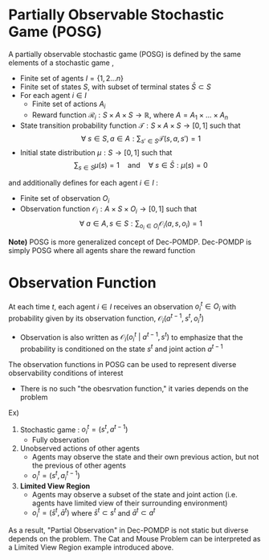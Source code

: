 # Partially Observable Stochastic Game (POSG)
A partially observable stochastic game (POSG) is defined by the same elements of a stochastic game ,
- Finite set of agents $I=\{ 1,2\dots n \}$
- Finite set of states $S$, with subset of terminal states $\bar{S} \subset S$
- For each agent $i\in I$
	- Finite set of actions $A_{i}$
	- Reward function $\mathcal{R}_{i}:S\times A\times S\to \mathbb{R}$, where $A=A_{1}\times\dots \times A_{n}$
- State transition probability function $\mathcal{T}:S\times A\times S\to[0,1]$ such that 
$$\forall \text{ }s\in S, a\in A:\sum_{s'\in S}\mathcal{T}(s,a,s')=1$$
- Initial state distribution $\mu:S\to[0,1]$ such that
$$\sum_{s\in S}\mu(s)=1\quad \text{and}\quad \forall \text{ }s\in \bar{S}:\mu(s)=0$$

and additionally defines for each agent $i\in I$ :
- Finite set of observation $O_{i}$
- Observation function $\mathcal{O}_{i}:A\times S\times O_{i}\to [0,1]$ such that
$$\forall \text{ }a\in A, s\in S:\sum_{o_{i}\in O_{i}}\mathcal{O}_{i}(a,s,o_{i})=1$$

**Note)** POSG is more generalized concept of Dec-POMDP. Dec-POMDP is simply POSG where all agents share the reward function

# Observation Function
At each time $t$, each agent $i\in I$ receives an observation $o^{t}_{i}\in O_{i}$ with probability given by its observation function, $\mathcal{O}_{i}(a^{t-1}, s^{t},o^{t}_{i})$
- Observation is also written as $\mathcal{O}_{i}(o^{t}_{i}\text{ | }a^{t-1}, s^{t})$ to emphasize that the probability is conditioned on the state $s^{t}$ and joint action $a^{t-1}$

The observation functions in POSG can be used to represent diverse observability conditions of interest
- There is no such "the obesrvation function," it varies depends on the problem 

Ex)
1. Stochastic game : $o^{t}_{i}=(s^{t}, a^{t-1})$
	- Fully observation
2. Unobserved actions of other agents
	- Agents may observe the state and their own previous action, but not the previous of other agents
	- $o^{t}_{i}=(s^{t}, a^{t-1}_{i})$
3. **Limited View Region**
	- Agents may observe a subset of the state and joint action (i.e. agents have limited view of their surrounding environment)
	- $o^{t}_{i}=(\bar{s}^{t}, \bar{a}^{t})$ where $\bar{s}^{t}\subset s^{t}$ and $\bar{a}^{t}\subset a^{t}$

As a result, "Partial Observation" in Dec-POMDP is not static but diverse depends on the problem. The Cat and Mouse Problem can be interpreted as a Limited View Region example introduced above.